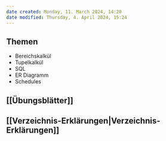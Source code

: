 ```yaml
---
date created: Monday, 11. March 2024, 14:20
date modified: Thursday, 4. April 2024, 15:24
---
```


## Themen
 - Bereichskalkül
 - Tupelkalkül
 - SQL
 - ER Diagramm
 - Schedules

## [[Übungsblätter]]
## [[Verzeichnis-Erklärungen|Verzeichnis-Erklärungen]]
